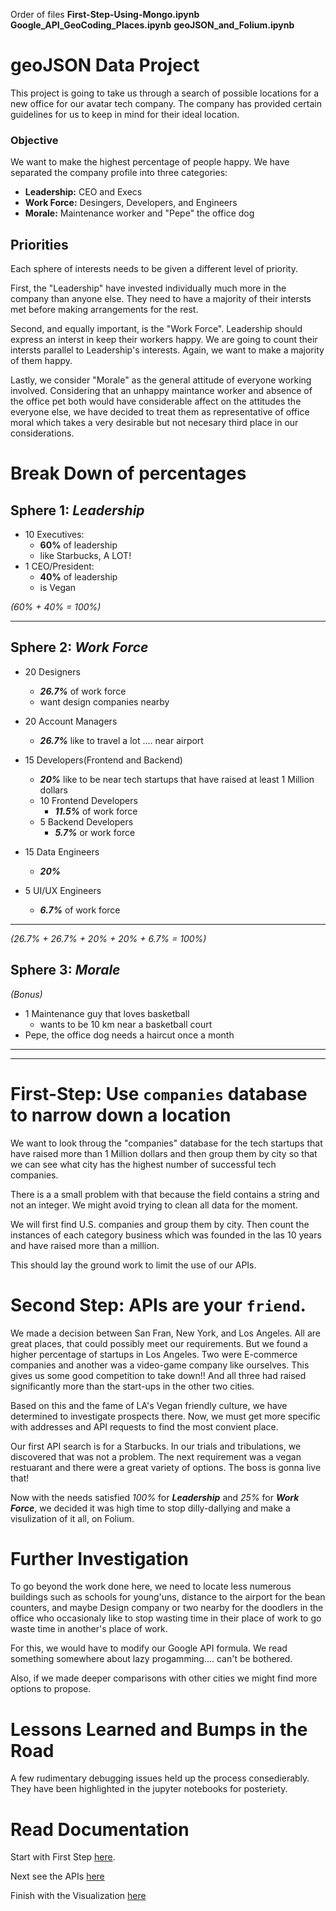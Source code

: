 Order of files
**First-Step-Using-Mongo.ipynb**
**Google_API_GeoCoding_Places.ipynb**
**geoJSON_and_Folium.ipynb**


# geoJSON Data Project

This project is going to take us through a search of possible locations for a new office for our avatar tech company. The company has provided certain guidelines for us to keep in mind for their ideal location. 


### Objective
We want to make the highest percentage of people happy. We have separated the company profile into three categories: 
- **Leadership:** CEO and Execs 
- **Work Force:** Desingers, Developers, and Engineers
- **Morale:** Maintenance worker and "Pepe" the office dog


## Priorities
Each sphere of interests needs to be given a different level of priority.

First, the "Leadership" have invested individually much more in the company than anyone else. They need to have a majority of their intersts met before making arrangements for the rest.

Second, and equally important, is the "Work Force". Leadership should express an interst in keep their workers happy. We are going to count their intersts parallel to Leadership's interests. Again, we want to make a majority of them happy.

Lastly, we consider "Morale" as the general attitude of everyone working involved. Considering that an unhappy maintance worker and absence of the office pet both would have considerable affect on the attitudes the everyone else, we have decided to treat them as representative of office moral which takes a very desirable but not necesary third place in our considerations.

# Break Down of percentages
## Sphere 1: ***Leadership***

- 10 Executives: 
    - **60%** of leadership
    - like Starbucks, A LOT!
- 1 CEO/President: 
    - **40%** of leadership
    - is Vegan

*(60% + 40% = 100%)*

---------

## Sphere 2: ***Work Force***

- 20 Designers
    - ***26.7%*** of work force
    - want design companies nearby
- 20 Account Managers
    - ***26.7%*** like to travel a lot .... near airport

- 15 Developers(Frontend and Backend)
    - ***20%*** like to be near tech startups that have raised at least 1 Million dollars<br>
    - 10 Frontend Developers
        - ***11.5%*** of work force
    - 5 Backend Developers
        - ***5.7%*** or work force
- 15 Data Engineers
    - ***20%***

- 5 UI/UX Engineers
    - ***6.7%*** of work force

---------

*(26.7% + 26.7% + 20% + 20% + 6.7% = 100%)*

## Sphere 3: ***Morale***
*(Bonus)*
- 1 Maintenance guy that loves basketball
    - wants to be 10 km near a basketball court
- Pepe, the office dog needs a haircut once a month
---------
---------


# First-Step: Use `companies` database to narrow down a location  
We want to look throug the "companies" database for the tech startups that have raised more than 1 Million dollars and then group them by city so that we can see what city has the highest number of successful tech companies. 

There is a a small problem with that because the field contains a string and not an integer. We might avoid trying to clean all data for the moment. 

We will first find U.S. companies and group them by city. Then count the instances of each category business which was founded in the las 10 years and have raised more than a million.

This should lay the ground work to limit the use of our APIs.

# Second Step: APIs are your `friend`.

We made a decision between San Fran, New York, and Los Angeles. All are great places, that could possibly meet our requirements. But we found a higher percentage of startups in Los Angeles. Two were E-commerce companies and another was a video-game company like ourselves. This gives us some good competition to take down!! And all three had raised significantly more than the start-ups in the other two cities.
 
Based on this and the fame of LA's Vegan friendly culture, we have determined to investigate prospects there. Now, we must get more specific with addresses and API requests to find the most convient place.



Our first API search is for a Starbucks. In our trials and tribulations, we discovered that was not a problem. The next requirement was a vegan restuarant and there were a great variety of options. The boss is gonna live that! 

Now with the needs satisfied *100%* for ***Leadership*** and *25%* for ***Work Force***, 
we decided it was high time to stop dilly-dallying and make a visulization of it all, on Folium.

# Further Investigation
To go beyond the work done here, we need to locate less numerous buildings such as schools for young'uns, distance to the airport for the bean counters, and maybe Design company or two nearby for the doodlers in the office who occasionaly like to stop wasting time in their place of work to go waste time in another's place of work. 

For this, we would have to modify our Google API formula. We read something somewhere about lazy progamming.... can't be bothered. 

Also, if we made deeper comparisons with other cities we might find more options to propose.

# Lessons Learned and Bumps in the Road

A few rudimentary debugging issues held up the process consedierably. They have been highlighted in the jupyter notebooks for posteriety. 


# Read Documentation
Start with First Step [here](/notebooks/First-Step-Using-Mongo.ipynb#Let's-go-to-LA-for-our-API-search.-There-should-be-no-problem-finding-some-vegan-restaurants-and-Starubucks-around-there!!!).

Next see the APIs [here](/notebooks/Google_API_GeoCoding_Places.ipynb)

Finish with the Visualization [here](/notebooks/geoJSON_and_Folium.ipynb)
